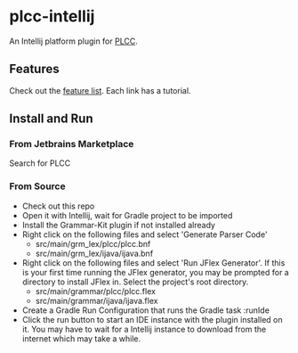 # plcc-intellij
An Intellij platform plugin for [PLCC](https://dl.acm.org/doi/10.1145/2538862.2538922).

## Features
Check out the [feature list](https://github.com/ourPLCC/plcc-intellij/wiki/Feature-List). Each link has a tutorial.

## Install and Run

### From Jetbrains Marketplace
Search for PLCC

### From Source
- Check out this repo
- Open it with Intellij, wait for Gradle project to be imported
- Install the Grammar-Kit plugin if not installed already
- Right click on the following files and select 'Generate Parser Code'
  - src/main/grm_lex/plcc/plcc.bnf
  - src/main/grm_lex/ijava/ijava.bnf
- Right click on the following files and select 'Run JFlex Generator'. If this is your first time running the JFlex generator, you may be prompted for a directory to install JFlex in. Select the project's root directory.
  - src/main/grammar/plcc/plcc.flex
  - src/main/grammar/ijava/ijava.flex
- Create a Gradle Run Configuration that runs the Gradle task :runIde
- Click the run button to start an IDE instance with the plugin installed on it. You may have to wait for a Intellij instance to download from the internet which may take a while.
